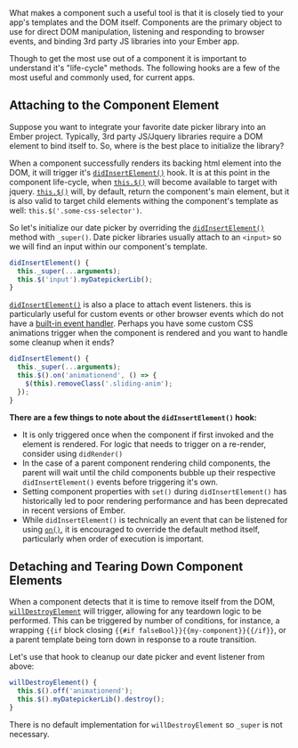 What makes a component such a useful tool is that it is closely tied to your app's templates and the DOM itself.  Components are the primary object to use for direct DOM manipulation, listening and responding to browser events, and binding 3rd party JS libraries into your Ember app.

Though to get the most use out of a component it is important to understand it's "life-cycle" methods. The following hooks are a few of the most useful and commonly used, for current apps.

## Attaching to the Component Element

Suppose you want to integrate your favorite date picker library into an Ember project. Typically, 3rd party JS/Jquery libraries require a DOM element to bind itself to. So, where is the best place to initialize the library?

When a component successfully renders its backing html element into the DOM, it will trigger it's [`didInsertElement()`](http://emberjs.com/api/classes/Ember.Component.html#event_didInsertElement) hook.  It is at this point in the component life-cycle, when [`this.$()`](http://emberjs.com/api/classes/Ember.Component.html#method__) will become available to target with jquery. [`this.$()`](http://emberjs.com/api/classes/Ember.Component.html#method__) will, by default, return the component's main element, but it is also valid to target child elements withing the component's template as well: `this.$('.some-css-selector')`.

So let's initialize our date picker by overriding the [`didInsertElement()`](http://emberjs.com/api/classes/Ember.Component.html#event_didInsertElement) method with `_super()`.  Date picker libraries usually attach to an `<input>` so we will find an input within our component's template.

```components/my-component.js
didInsertElement() {
  this._super(...arguments);
  this.$('input').myDatepickerLib();
}
```

[`didInsertElement()`](http://emberjs.com/api/classes/Ember.Component.html#event_didInsertElement) is also a place to attach event listeners.  this is particularly useful for custom events or other browser events which do not have a [built-in event handler](http://guides.emberjs.com/v2.1.0/components/handling-events/#toc_event-names).  Perhaps you have some custom CSS animations trigger when the component is rendered and you want to handle some cleanup when it ends?

```components/my-component.js
didInsertElement() {
  this._super(...arguments);
  this.$().on('animationend', () => {
    $(this).removeClass('.sliding-anim');
  });
}
```

**There are a few things to note about the `didInsertElement()` hook:**

- It is only triggered once when the component if first invoked and the element is rendered. For logic that needs to trigger on a re-render, consider using `didRender()`
- In the case of a parent component rendering child components, the parent will wait until the child components bubble up their respective `didInsertElement()` events before triggering it's own.
- Setting component properties with `set()` during `didInsertElement()` has historically led to poor rendering performance and has been deprecated in recent versions of Ember.
- While `didInsertElement()` is technically an event that can be listened for using [`on()`](http://emberjs.com/api/classes/Ember.Component.html#method_on), it is encouraged to override the default method itself, particularly when order of execution is important.

## Detaching and Tearing Down Component Elements

When a component detects that it is time to remove itself from the DOM, [`willDestroyElement`](http://emberjs.com/api/classes/Ember.Component.html#event_willDestroyElement) will trigger, allowing for any teardown logic to be performed.  This can be triggered by number of conditions, for instance, a wrapping `{{if` block closing `{{#if falseBool}}{{my-component}}{{/if}}`, or a parent template being torn down in response to a route transition.

Let's use that hook to cleanup our date picker and event listener from above:

```components/my-component.js
willDestroyElement() {
  this.$().off('animationend');
  this.$().myDatepickerLib().destroy();
}
```
There is no default implementation for `willDestroyElement` so `_super` is not necessary.
